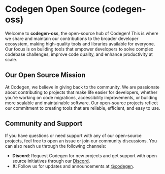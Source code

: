 # Codegen Open Source (codegen-oss)

Welcome to **codegen-oss**, the open-source hub of Codegen! This is where we share and maintain our contributions to the broader developer ecosystem, making high-quality tools and libraries available for everyone. Our focus is on building tools that empower developers to solve complex codebase challenges, improve code quality, and enhance productivity at scale.

## Our Open Source Mission

At Codegen, we believe in giving back to the community. We are passionate about contributing to projects that make life easier for developers, whether you’re working on code migrations, accessibility improvements, or building more scalable and maintainable software. Our open-source projects reflect our commitment to creating tools that are reliable, efficient, and easy to use.

## Community and Support

If you have questions or need support with any of our open-source projects, feel free to open an issue or join our community discussions. You can also reach us through the following channels:

- **Discord**: Request Codegen for new projects and get support with open source initiatives through our [Discord](https://discord.gg/codegen).
- **X**: Follow us for updates and announcements at [@codegen](https://x.com/codegen).
